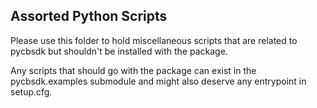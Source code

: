 ## Assorted Python Scripts

Please use this folder to hold miscellaneous scripts that are related to pycbsdk but shouldn't be installed with the package.

Any scripts that should go with the package can exist in the pycbsdk.examples submodule and might also deserve any entrypoint in setup.cfg.
